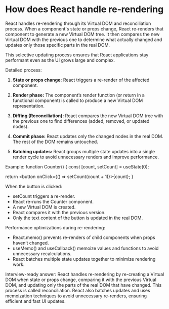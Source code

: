 # How does React handle re-rendering

React handles re-rendering through its Virtual DOM and reconciliation process. When a component's state or props change, React re-renders that component to generate a new Virtual DOM tree. It then compares the new Virtual DOM with the previous one to determine what actually changed and updates only those specific parts in the real DOM.

This selective updating process ensures that React applications stay performant even as the UI grows large and complex.

Detailed process:

1. **State or props change:**
   React triggers a re-render of the affected component.

2. **Render phase:**
   The component’s render function (or return in a functional component) is called to produce a new Virtual DOM representation.

3. **Diffing (Reconciliation):**
   React compares the new Virtual DOM tree with the previous one to find differences (added, removed, or updated nodes).

4. **Commit phase:**
   React updates only the changed nodes in the real DOM. The rest of the DOM remains untouched.

5. **Batching updates:**
   React groups multiple state updates into a single render cycle to avoid unnecessary renders and improve performance.

Example:
function Counter() {
const [count, setCount] = useState(0);

return <button onClick={() => setCount(count + 1)}>{count}</button>;
}

When the button is clicked:

* setCount triggers a re-render.
* React re-runs the Counter component.
* A new Virtual DOM is created.
* React compares it with the previous version.
* Only the text content of the button is updated in the real DOM.

Performance optimizations during re-rendering:

* React.memo() prevents re-renders of child components when props haven’t changed.
* useMemo() and useCallback() memoize values and functions to avoid unnecessary recalculations.
* React batches multiple state updates together to minimize rendering work.

Interview-ready answer:
React handles re-rendering by re-creating a Virtual DOM when state or props change, comparing it with the previous Virtual DOM, and updating only the parts of the real DOM that have changed. This process is called reconciliation. React also batches updates and uses memoization techniques to avoid unnecessary re-renders, ensuring efficient and fast UI updates.
